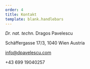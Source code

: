 ```yaml
---
order: 4
title: Kontakt
template: blank.handlebars
---
```

_Dr. nat. techn._ Dragos Pavelescu 

Schäffergasse 
17/3, 1040 Wien
Austria

info@dpavelescu.com

+43 699 19040257
